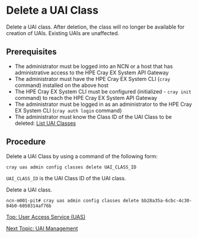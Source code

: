 # Delete a UAI Class

Delete a UAI class. After deletion, the class will no longer be available for creation of UAIs. Existing UAIs are unaffected.

## Prerequisites

* The administrator must be logged into an NCN or a host that has administrative access to the HPE Cray EX System API Gateway
* The administrator must have the HPE Cray EX System CLI (`cray` command) installed on the above host
* The HPE Cray EX System CLI must be configured (initialized - `cray init` command) to reach the HPE Cray EX System API Gateway
* The administrator must be logged in as an administrator to the HPE Cray EX System CLI (`cray auth login` command)
* The administrator must know the Class ID of the UAI Class to be deleted: [List UAI Classes](List_Available_UAI_Classes.md)

## Procedure

Delete a UAI Class by using a command of the following form:

```bash
cray uas admin config classes delete UAI_CLASS_ID
```

`UAI_CLASS_ID` is the UAI Class ID of the UAI class.

Delete a UAI class.

```screen
ncn-m001-pit# cray uas admin config classes delete bb28a35a-6cbc-4c30-84b0-6050314af76b
```

[Top: User Access Service (UAS)](index.md)

[Next Topic: UAI Management](UAI_Management.md)
